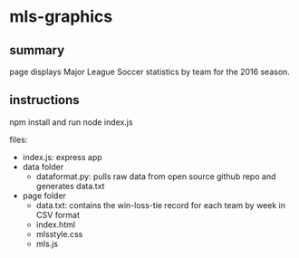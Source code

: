 # mls-graphics

## summary

page displays Major League Soccer statistics by team for the 2016 season.

## instructions

npm install and run node index.js

files:
* index.js: express app
* data folder 
	- dataformat.py: pulls raw data from open source github repo and generates data.txt
* page folder
	- data.txt: contains the win-loss-tie record for each team by week in CSV format
	- index.html
	- mlsstyle.css
	- mls.js